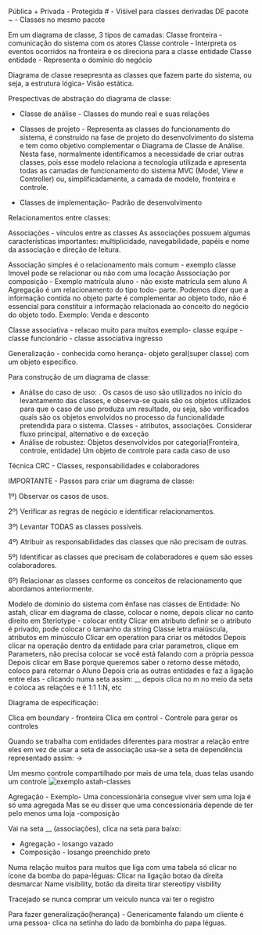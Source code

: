 Pública +
Privada - 
Protegida # - Viśivel para classes derivadas
DE pacote ~ - Classes no mesmo pacote

Em um diagrama de classe, 3 tipos de camadas:
Classe fronteira - comunicação do sistema com os atores
Classe controle - Interpreta os eventos ocorridos na fronteira e os direciona para a classe entidade
Classe entidade - Representa o domínio do negócio


Diagrama de classe resepresnta as classes que fazem parte do sistema, ou seja, a estrutura lógica- Visão estática.

Prespectivas de abstração do diagrama de classe:
- Classe de análise - Classes do mundo real e suas relações

- Classes de projeto - Representa as classes do funcionamento do sistema, é construído na fase de
projeto do desenvolvimento do sistema e tem como objetivo complementar o
Diagrama de Classe de Análise. Nesta fase, normalmente identificamos a
necessidade de criar outras classes, pois esse modelo relaciona a tecnologia utilizada e apresenta todas as camadas de funcionamento do sistema MVC (Model, View e
Controller) ou, simplificadamente, a camada de modelo, fronteira e controle.

- Classes de implementação- Padrão de desenvolvimento

Relacionamentos entre classes:

Associações - vínculos entre as classes
As associações possuem algumas características importantes: multiplicidade,
navegabilidade, papéis e nome da associação e direção de leitura.

Associação simples é o relacionamento mais comum - exemplo classe Imovel pode se relacionar ou não com uma locação
Asssociação por composição - Exemplo matrícula aluno - não existe matrícula sem aluno
A Agregação é um relacionamento do tipo todo-
parte. Podemos dizer que a informação contida no objeto parte é complementar ao
objeto todo, não é essencial para constituir a informação relacionada ao conceito do
negócio do objeto todo.
Exemplo: Venda e desconto

Classe associativa - relacao muito para muitos 
exemplo- classe equipe - classe funcionário - classe associativa ingresso

Generalização - conhecida como herança- objeto geral(super classe) com um objeto específico.

Para construção de um diagrama de classe:
- Análise do caso de uso: . Os
casos de uso são utilizados no início do levantamento das classes, e observa-se quais
são os objetos utilizados para que o caso de uso produza um resultado, ou seja, são
verificados quais são os objetos envolvidos no processo da funcionalidade pretendida
para o sistema.
Classes - atributos, associações. Considerar fluxo principal, alternativo e de exceção 
- Análise de robustez: Objetos desenvolvidos por categoria(Fronteira, controle, entidade)
Um objeto de controle para cada caso de uso 

Técnica CRC - Classes, responsabilidades e colaboradores

IMPORTANTE - Passos para criar um diagrama de classe:

1º) Observar os casos de usos. 

2º) Verificar as regras de negócio e identificar 
relacionamentos.

3º) Levantar TODAS as classes possíveis.

4º) Atribuir as responsabilidades das classes que não precisam de outras. 

5º) Identificar as classes que precisam de colaboradores e quem são esses
colaboradores.

6º) Relacionar as classes conforme os conceitos de relacionamento que
abordamos anteriormente.

Modelo de dominio do sistema com ênfase nas classes de Entidade:
No astah, clicar em diagrama de classe, colocar o nome, depois clicar no canto direito em Steriotype - colocar entity 
Clicar em atributo definir se o atributo é privado, pode colocar o tamanho da string
Classe letra maiúscula, atributos em minúsculo
Clicar em operation para criar os métodos
Depois clicar na operação dentro da entidade para criar parametros, clique em Parameters, não precisa colocar se você está falando com a própria pessoa
Depois clicar em Base porque queremos saber o retorno desse método, coloco para retornar o Aluno
Depois cria as outras entidades e faz a ligação entre elas - clicando numa seta assim: __
depois clica no m no meio da seta e coloca as relações e é 1:1 1:N, etc

Diagrama de especificação:

Clica em boundary - fronteira 
Clica em control - Controle para gerar os controles

Quando se trabalha com entidades diferentes para mostrar a relação entre eles em vez de usar a seta de associação usa-se a seta de dependência representado assim: ->

Um mesmo controle compartilhado por mais de uma tela, duas telas usando um controle
![exemplo astah-classes](https://github.com/AlineHoshino/Estudos-FIAP/assets/83770726/760e9d80-d543-4d00-8177-bf50a52e4463)

Agregação - Exemplo- Uma concessionária consegue viver sem uma loja é só uma agregada
Mas se eu disser que uma concessionária depende de ter pelo menos uma loja -composição

Vai na seta __ (associações), clica na seta para baixo:
- Agregação - losango vazado
- Composição - losango preenchido preto 

Numa relação muitos para muitos que liga com uma tabela só clicar no ícone da bomba do papa-léguas: 
Clicar na ligação botao da direita desmarcar Name visibility, botão da direita tirar stereotipy visbility

Tracejado se nunca comprar um veiculo nunca vai ter o registro

Para fazer generalização(herança) - Genericamente falando um cliente é uma pessoa- clica na setinha do lado da bombinha do papa léguas.
